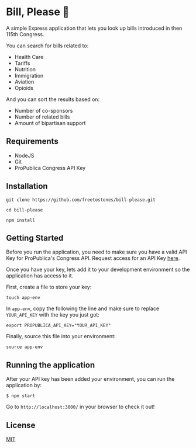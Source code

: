 # Bill, Please 📜

A simple Express application that lets you look up bills introduced in then 115th Congress.

You can search for bills related to:
* Health Care
* Tariffs
* Nutrition
* Immigration
* Aviation
* Opioids

And you can sort the results based on:
* Number of co-sponsors
* Number of related bills
* Amount of bipartisan support

## Requirements
* NodeJS
* Git
* ProPublica Congress API Key

## Installation
```
git clone https://github.com/freetostones/bill-please.git
```
```
cd bill-please
```
```
npm install
```

## Getting Started

Before you run the application, you need to make sure you have a valid API Key for ProPublica's Congress API. Request access for an API Key [here](https://www.propublica.org/datastore/api/propublica-congress-api).

Once you have your key, lets add it to your development environment so the application has access to it.

First, create a file to store your key:
```
touch app-env
```

In `app-env`, copy the following the line and make sure to replace `YOUR_API_KEY` with the key you just got:
```
export PROPUBLICA_API_KEY="YOUR_API_KEY"
```

Finally, source this file into your environment:
```
source app-env
```

## Running the application

After your API key has been added your environment, you can run the application by:
```
$ npm start
```

Go to `http://localhost:3000/` in your browser to check it out!

## License

[MIT](LICENSE)
